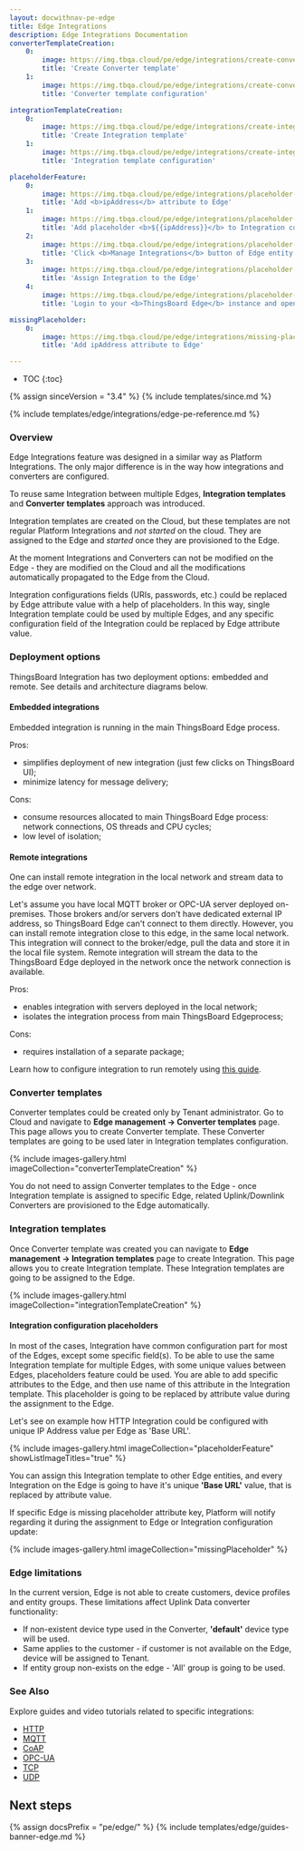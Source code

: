 ```yaml
---
layout: docwithnav-pe-edge
title: Edge Integrations
description: Edge Integrations Documentation
converterTemplateCreation:
    0:
        image: https://img.tbqa.cloud/pe/edge/integrations/create-converter-step-1.png
        title: 'Create Converter template'
    1:
        image: https://img.tbqa.cloud/pe/edge/integrations/create-converter-step-2.png
        title: 'Converter template configuration'

integrationTemplateCreation:
    0:
        image: https://img.tbqa.cloud/pe/edge/integrations/create-integration-step-1.png
        title: 'Create Integration template'
    1:
        image: https://img.tbqa.cloud/pe/edge/integrations/create-integration-step-2.png
        title: 'Integration template configuration'

placeholderFeature:
    0:
        image: https://img.tbqa.cloud/pe/edge/integrations/placeholder-feature-step-1.png
        title: 'Add <b>ipAddress</b> attribute to Edge'
    1:
        image: https://img.tbqa.cloud/pe/edge/integrations/placeholder-feature-step-2.png
        title: 'Add placeholder <b>${{ipAddress}}</b> to Integration configuration'
    2:
        image: https://img.tbqa.cloud/pe/edge/integrations/placeholder-feature-step-3.png
        title: 'Click <b>Manage Integrations</b> button of Edge entity'
    3:
        image: https://img.tbqa.cloud/pe/edge/integrations/placeholder-feature-step-4.png
        title: 'Assign Integration to the Edge'
    4:
        image: https://img.tbqa.cloud/pe/edge/integrations/placeholder-feature-step-5.png
        title: 'Login to your <b>ThingsBoard Edge</b> instance and open Integrations page - placeholder is going to be replaced by attribute value'

missingPlaceholder:
    0:
        image: https://img.tbqa.cloud/pe/edge/integrations/missing-placeholder.png
        title: 'Add ipAddress attribute to Edge'

---
```


* TOC
{:toc}

{% assign sinceVersion = "3.4" %}
{% include templates/since.md %}

{% include templates/edge/integrations/edge-pe-reference.md %}

### Overview

Edge Integrations feature was designed in a similar way as Platform Integrations. The only major difference is in the way how integrations and converters are configured. 

To reuse same Integration between multiple Edges, **Integration templates** and **Converter templates** approach was introduced. 

Integration templates are created on the Cloud, but these templates are not regular Platform Integrations and *not started* on the cloud. 
They are assigned to the Edge and *started* once they are provisioned to the Edge.

At the moment Integrations and Converters can not be modified on the Edge - they are modified on the Cloud and all the modifications automatically propagated to the Edge from the Cloud.

Integration configurations fields (URIs, passwords, etc.) could be replaced by Edge attribute value with a help of placeholders. 
In this way, single Integration template could be used by multiple Edges, and any specific configuration field of the Integration could be replaced by Edge attribute value.

### Deployment options

ThingsBoard Integration has two deployment options: embedded and remote. See details and architecture diagrams below.

#### Embedded integrations

Embedded integration is running in the main ThingsBoard Edge process. 

Pros:
* simplifies deployment of new integration (just few clicks on ThingsBoard UI);
* minimize latency for message delivery;

Cons:
* consume resources allocated to main ThingsBoard Edge process: network connections, OS threads and CPU cycles;
* low level of isolation;

<object width="60%" data="https://img.tbqa.cloud/user-guide/integrations/embeded-integrations-overview.svg"></object>

#### Remote integrations

One can install remote integration in the local network and stream data to the edge over network.

Let's assume you have local MQTT broker or OPC-UA server deployed on-premises.
Those brokers and/or servers don't have dedicated external IP address, so ThingsBoard Edge can't connect to them directly.
However, you can install remote integration close to this edge, in the same local network.
This integration will connect to the broker/edge, pull the data and store it in the local file system.
Remote integration will stream the data to the ThingsBoard Edge deployed in the network once the network connection is available.

Pros:
* enables integration with servers deployed in the local network;
* isolates the integration process from main ThingsBoard Edgeprocess;

Cons:
* requires installation of a separate package;

Learn how to configure integration to run remotely using [this guide](/docs/pe/edge/user-guide/integrations/remote-integrations).

<object width="70%" data="https://img.tbqa.cloud/user-guide/integrations/remote-integrations-overview.svg"></object>

### Converter templates

Converter templates could be created only by Tenant administrator. 
Go to Cloud and navigate to **Edge management -> Converter templates** page.
This page allows you to create Converter template. These Converter templates are going to be used later in Integration templates configuration.

{% include images-gallery.html imageCollection="converterTemplateCreation" %}

You do not need to assign Converter templates to the Edge - once Integration template is assigned to specific Edge, related Uplink/Downlink Converters are provisioned to the Edge automatically.

### Integration templates

Once Converter template was created you can navigate to **Edge management -> Integration templates** page to create Integration.
This page allows you to create Integration template. These Integration templates are going to be assigned to the Edge.

{% include images-gallery.html imageCollection="integrationTemplateCreation" %}

#### Integration configuration placeholders

In most of the cases, Integration have common configuration part for most of the Edges, except some specific field(s).
To be able to use the same Integration template for multiple Edges, with some unique values between Edges, placeholders feature could be used.
You are able to add specific attributes to the Edge, and then use name of this attribute in the Integration template.
This placeholder is going to be replaced by attribute value during the assignment to the Edge.

Let's see on example how HTTP Integration could be configured with unique IP Address value per Edge as 'Base URL'.

{% include images-gallery.html imageCollection="placeholderFeature" showListImageTitles="true" %}

You can assign this Integration template to other Edge entities, and every Integration on the Edge is going to have it's unique **'Base URL'** value, that is replaced by attribute value.

If specific Edge is missing placeholder attribute key, Platform will notify regarding it during the assignment to Edge or Integration configuration update:

{% include images-gallery.html imageCollection="missingPlaceholder" %}

### Edge limitations

In the current version, Edge is not able to create customers, device profiles and entity groups. 
These limitations affect Uplink Data converter functionality:

* If non-existent device type used in the Converter, **'default'** device type will be used.
* Same applies to the customer - if customer is not available on the Edge, device will be assigned to Tenant.
* If entity group non-exists on the edge - 'All' group is going to be used.

### See Also

Explore guides and video tutorials related to specific integrations:

 - [HTTP](/docs/pe/edge/user-guide/integrations/http/)
 - [MQTT](/docs/pe/edge/user-guide/integrations/mqtt/)
 - [CoAP](/docs/pe/edge/user-guide/integrations/coap/)
 - [OPC-UA](/docs/pe/edge/user-guide/integrations/opc-ua/)
 - [TCP](/docs/pe/edge/user-guide/integrations/tcp/)
 - [UDP](/docs/pe/edge/user-guide/integrations/udp/)
 
## Next steps

{% assign docsPrefix = "pe/edge/" %}
{% include templates/edge/guides-banner-edge.md %}




